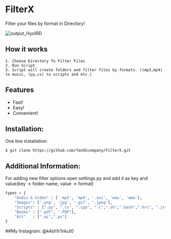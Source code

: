 # FilterX
Filter your files by format in Directory!

![output_HyoIRD](https://user-images.githubusercontent.com/56045160/115148905-8cbc7480-a02f-11eb-8ac2-238ce3457d1f.gif)

## How it works
```
1. Choose Directory To Filter Files
2. Run Script
3. Script will create folders and filter files by formats. ((mp3,mp4) to music, (py,cs) to scripts and etc.) 
```
## Features
- Fast!
- Easy!
- Convenient!

## Installation:

One line installation:
```
$ git clone https://github.com/YanOScompany/FilterX.git
```
## Additional Information:

For adding new filter options open settings.py and add it as key and value(key -> folder name, value -> format)

```py
types = {
    "Audio & Video" : ['.mp3', 'mp4', '.avi', 'wav', 'wma'],
    "Images": ['.png', 'jpg', '.gif', '.jpeg'],
    "Scripts" : [".py", ".cs", ".cpp", ".c",".sh",".bash",".hrc", ".js",".rb"],
    "Books" : [".pdf", ".PDF"],
    "Art"   : [".ai",".ps"]
}
```
##My Instagram: @k4sh1r1nkut0 

